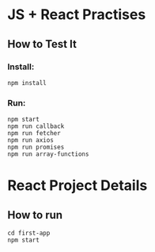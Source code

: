 # JS + React Practises
## How to Test It
### Install:
```shell
npm install
```
### Run:
```shell
npm start
npm run callback
npm run fetcher
npm run axios
npm run promises
npm run array-functions
```

# React Project Details
## How to run
```shell
cd first-app
npm start
```